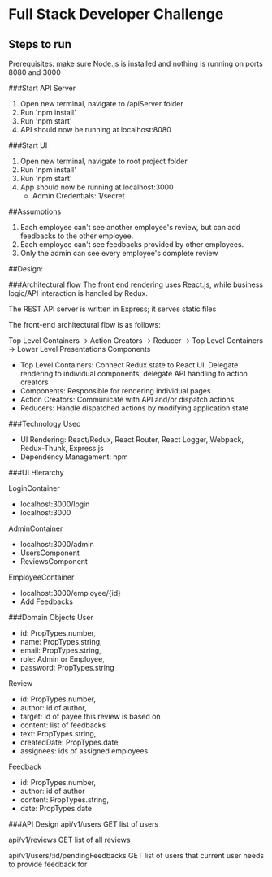 # Full Stack Developer Challenge

## Steps to run
Prerequisites: make sure Node.js is installed and nothing is running on ports 8080 and 3000

###Start API Server
1. Open new terminal, navigate to /apiServer folder
2. Run 'npm install'
3. Run 'npm start'
4. API should now be running at localhost:8080

###Start UI
1. Open new terminal, navigate to root project folder
2. Run 'npm install'
3. Run 'npm start'
4. App should now be running at localhost:3000
	* Admin Credentials: 1/secret

##Assumptions
1. Each employee can't see another employee's review, but can add feedbacks to the other employee.
2. Each employee can't see feedbacks provided by other employees.
2. Only the admin can see every employee's complete review

##Design:

###Architectural flow
The front end rendering uses React.js, while business logic/API interaction is handled by Redux. 

The REST API server is written in Express; it serves static files

The front-end architectural flow is as follows:

Top Level Containers -> Action Creators -> Reducer -> Top Level Containers -> Lower Level Presentations Components

* Top Level Containers: Connect Redux state to React UI.  Delegate rendering to individual components, delegate API handling to action creators
* Components: Responsible for rendering individual pages
* Action Creators: Communicate with API and/or dispatch actions
* Reducers: Handle dispatched actions by modifying application state

###Technology Used

* UI Rendering: React/Redux, React Router, React Logger, Webpack, Redux-Thunk, Express.js
* Dependency Management: npm

###UI Hierarchy

LoginContainer
* localhost:3000/login
* localhost:3000

AdminContainer
* localhost:3000/admin
* UsersComponent
* ReviewsComponent

EmployeeContainer 
* localhost:3000/employee/{id}
* Add Feedbacks

###Domain Objects
User
* id: PropTypes.number,
* name: PropTypes.string,
* email: PropTypes.string,
* role: Admin or Employee,
* password: PropTypes.string

Review
* id: PropTypes.number,
* author: id of author,
* target: id of payee this review is based on
* content: list of feedbacks
* text: PropTypes.string,
* createdDate: PropTypes.date,
* assignees: ids of assigned employees

Feedback
* id: PropTypes.number,
* author: id of author
* content: PropTypes.string,
* date: PropTypes.date

###API Design
api/v1/users
GET list of users

api/v1/reviews
GET list of all reviews

api/v1/users/:id/pendingFeedbacks
GET list of users that current user needs to provide feedback for
